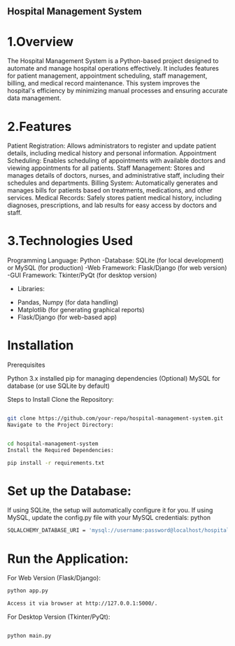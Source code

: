 ## Hospital Management System
# 1.Overview
The Hospital Management System is a Python-based project designed to automate and manage hospital operations effectively. It includes features for patient management, appointment scheduling, staff management, billing, and medical record maintenance. This system improves the hospital's efficiency by minimizing manual processes and ensuring accurate data management.
# 2.Features
Patient Registration: Allows administrators to register and update patient details, including medical history and personal information.
Appointment Scheduling: Enables scheduling of appointments with available doctors and viewing appointments for all patients.
Staff Management: Stores and manages details of doctors, nurses, and administrative staff, including their schedules and departments.
Billing System: Automatically generates and manages bills for patients based on treatments, medications, and other services.
Medical Records: Safely stores patient medical history, including diagnoses, prescriptions, and lab results for easy access by doctors and staff.
# 3.Technologies Used
Programming Language: Python
-Database: SQLite (for local development) or MySQL (for production)
-Web Framework: Flask/Django (for web version)
-GUI Framework: Tkinter/PyQt (for desktop version)
* Libraries:

- Pandas, Numpy (for data handling)
- Matplotlib (for generating graphical reports)
- Flask/Django (for web-based app)
# Installation

Prerequisites

Python 3.x installed
pip for managing dependencies
(Optional) MySQL for database (or use SQLite by default)

Steps to Install
Clone the Repository:

```bash

git clone https://github.com/your-repo/hospital-management-system.git
Navigate to the Project Directory:
```
```bash

cd hospital-management-system
Install the Required Dependencies:
```

```bash
pip install -r requirements.txt
```
# Set up the Database:

If using SQLite, the setup will automatically configure it for you.
If using MySQL, update the config.py file with your MySQL credentials:
python
```bash
SQLALCHEMY_DATABASE_URI = 'mysql://username:password@localhost/hospital_db'
```
# Run the Application:

For Web Version (Flask/Django):
```bash
python app.py
```
```bash
Access it via browser at http://127.0.0.1:5000/.
```
For Desktop Version (Tkinter/PyQt):
```bash

python main.py
```
